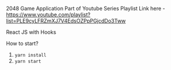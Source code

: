 2048 Game Application
Part of Youtube Series
Playlist Link here - https://www.youtube.com/playlist?list=PLE9cyLFRZmXJ7V4EdsOZPpPGjcdDo3Tww

React JS with Hooks

How to start?
1. `yarn install`
2. `yarn start`
